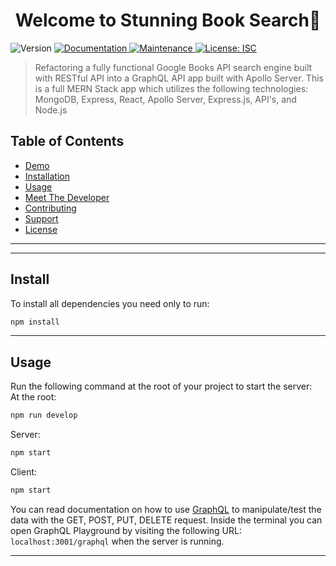 


<h1 align="center">Welcome to Stunning Book Search👋</h1>
<p>
  <img alt="Version" src="https://img.shields.io/badge/version-1.0.0-blue.svg?cacheSeconds=2592000" />
  <a href="https://github.com/Brainybrian316/stunning-book-search#readme" target="_blank">
    <img alt="Documentation" src="https://img.shields.io/badge/documentation-yes-brightgreen.svg" />
  </a>
  <a href="https://github.com/Brainybrian316/stunning-book-search/graphs/commit-activity" target="_blank">
    <img alt="Maintenance" src="https://img.shields.io/badge/Maintained%3F-yes-green.svg" />
  </a>
  <a href="https://opensource.org/licenses/MIT" target="_blank">
    <img alt="License: ISC" src="https://img.shields.io/badge/License-ISC-GREEN.svg" />
  </a>
</p>

>  Refactoring a fully functional Google Books API search engine built with RESTful API into a GraphQL API app built with Apollo Server. This is a full MERN Stack app which utilizes the following technologies: MongoDB, Express, React, Apollo Server, Express.js, API's, and Node.js

## Table of Contents
- [Demo](#demo-of-project)
- [Installation](#install)
- [Usage](#usage)
- [Meet The Developer](#meet-the-developer)
- [Contributing](#-contributing)
- [Support](#show-your-support)
- [License](#-license)

***
***
## Install

To install all dependencies you need only to run:
```sh
npm install
```
***
## Usage
Run the following command at the root of your project to start the server:
<br>
At the root:

```sh
npm run develop
```  
Server:
```sh
npm start
```
Client:
```sh
npm start
```

You can read documentation on how to use <a href="https://www.apollographql.com/docs/react">GraphQL</a> to manipulate/test the data with the GET, POST, PUT, DELETE request. Inside the terminal you can open GraphQL Playground by visiting the following URL:
```localhost:3001/graphql``` when the server is running.

***
